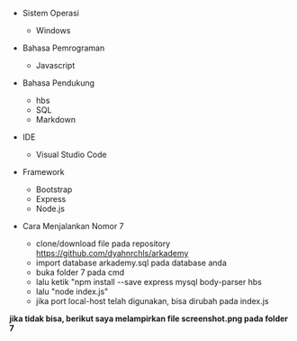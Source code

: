 * Sistem Operasi
    * Windows

* Bahasa Pemrograman
    * Javascript

* Bahasa Pendukung
    * hbs
    * SQL
    * Markdown

* IDE
    * Visual Studio Code

* Framework
    * Bootstrap
    * Express
    * Node.js

* Cara Menjalankan Nomor 7
    * clone/download file pada repository https://github.com/dyahnrchls/arkademy
    * import database arkademy.sql pada database anda
    * buka folder 7 pada cmd
    * lalu ketik "npm install --save express mysql body-parser hbs
    * lalu "node index.js"
    * jika port local-host telah digunakan, bisa dirubah pada index.js

**jika tidak bisa, berikut saya melampirkan file screenshot.png pada folder 7**